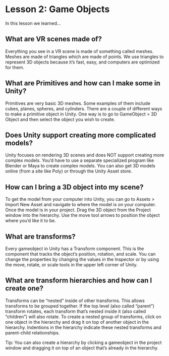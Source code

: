 # Lesson 2: Game Objects  

In this lesson we learned…   

## What are VR scenes made of?  
Everything you see in a VR scene is made of something called meshes. Meshes are made of triangles which are made of points. We use triangles to represent 3D objects because it’s fast, easy, and computers are optimized for them.  

## What are Primitives and how can I make some in Unity?  
Primitives are very basic 3D meshes. Some examples of them include cubes, planes, spheres, and cylinders. There are a couple of different ways to make a primitive object in Unity. One way is to go to GameObject > 3D Object and then select the object you wish to create.  
   
## Does Unity support creating more complicated models?  
Unity focuses on rendering 3D scenes and does NOT support creating more complex models. You’d have to use a separate specialized program like Blender or Maya to create complex models. You can also get 3D models online (from a site like Poly) or through the Unity Asset store.  
## How can I bring a 3D object into my scene?  
To get the model from your computer into Unity, you can go to Assets > Import New Asset and navigate to where the model is on your computer. Once the model is in your project. Drag the 3D object from the Project window into the hierarchy. Use the move tool arrows to position the object where you’d like it to be.  

## What are transforms?  
Every gameobject in Unity has a Transform component. This is the component that tracks the object’s position, rotation, and scale. You can change the properties by changing the values in the Inspector or by using the move, rotate, or scale tools in the upper left corner of Unity.  

## What are transform hierarchies and how can I create one?  
Transforms can be “nested” inside of other transforms. This allows transforms to be grouped together. If the top level (also called “parent”) transform rotates, each transform that’s nested inside it (also called “children”) will also rotate. To create a nested group of transforms, click on one object in the hierarchy and drag it on top of another object in the hierarchy. Indentions in the hierarchy indicate these nested transforms and parent-child relationships.  

Tip: You can also create a hierarchy by clicking a gameobject in the project window and dragging it on top of an object that’s already in the hierarchy.  
